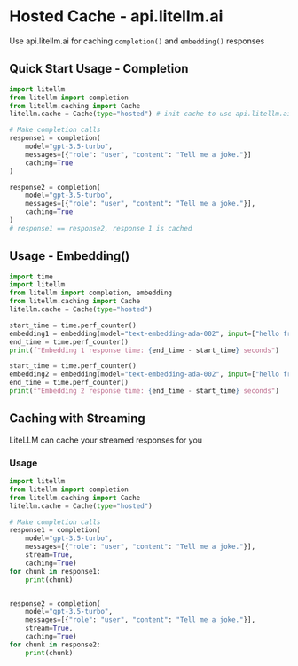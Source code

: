 # Hosted Cache - api.litellm.ai

Use api.litellm.ai for caching `completion()` and `embedding()` responses

## Quick Start Usage - Completion
```python
import litellm
from litellm import completion
from litellm.caching import Cache
litellm.cache = Cache(type="hosted") # init cache to use api.litellm.ai

# Make completion calls
response1 = completion(
    model="gpt-3.5-turbo", 
    messages=[{"role": "user", "content": "Tell me a joke."}]
    caching=True
)

response2 = completion(
    model="gpt-3.5-turbo", 
    messages=[{"role": "user", "content": "Tell me a joke."}],
    caching=True
)
# response1 == response2, response 1 is cached
```


## Usage - Embedding()

```python
import time
import litellm
from litellm import completion, embedding
from litellm.caching import Cache
litellm.cache = Cache(type="hosted")

start_time = time.perf_counter()
embedding1 = embedding(model="text-embedding-ada-002", input=["hello from litellm"*5], caching=True)
end_time = time.perf_counter()
print(f"Embedding 1 response time: {end_time - start_time} seconds")

start_time = time.perf_counter()
embedding2 = embedding(model="text-embedding-ada-002", input=["hello from litellm"*5], caching=True)
end_time = time.perf_counter()
print(f"Embedding 2 response time: {end_time - start_time} seconds")
```

## Caching with Streaming 
LiteLLM can cache your streamed responses for you

### Usage
```python
import litellm
from litellm import completion
from litellm.caching import Cache
litellm.cache = Cache(type="hosted")

# Make completion calls
response1 = completion(
    model="gpt-3.5-turbo", 
    messages=[{"role": "user", "content": "Tell me a joke."}], 
    stream=True,
    caching=True)
for chunk in response1:
    print(chunk)


response2 = completion(
    model="gpt-3.5-turbo", 
    messages=[{"role": "user", "content": "Tell me a joke."}], 
    stream=True,
    caching=True)
for chunk in response2:
    print(chunk)
```